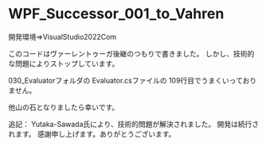# WPF_Successor_001_to_Vahren

開発環境⇒VisualStudio2022Com

このコードはヴァーレントゥーガ後継のつもりで書きました。
しかし、技術的な問題によりストップしています。

030_Evaluatorフォルダの
Evaluator.csファイルの
109行目でうまくいっておりません。

他山の石となりましたら幸いです。

追記：
Yutaka-Sawada氏により、技術的問題が解決されました。
開発は続行されます。
感謝申し上げます。ありがとうございます。
